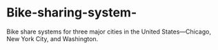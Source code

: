 # Bike-sharing-system-
Bike share systems for three major cities in the United States—Chicago, New York City, and Washington.
